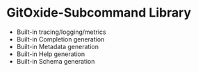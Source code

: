 # GitOxide-Subcommand Library

- Built-in tracing/logging/metrics
- Built-in Completion generation
- Built-in Metadata generation
- Built-in Help generation
- Built-in Schema generation

